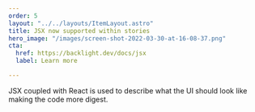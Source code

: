 ```yaml
---
order: 5
layout: "../../layouts/ItemLayout.astro"
title: JSX now supported within stories
hero_image: "/images/screen-shot-2022-03-30-at-16-08-37.png"
cta:
  href: https://backlight.dev/docs/jsx
  label: Learn more

---
```

JSX coupled with React is used to describe what the UI should look like making the code more digest.